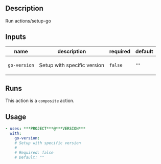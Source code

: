 ## Description

Run actions/setup-go

## Inputs

| name | description | required | default |
| --- | --- | --- | --- |
| `go-version` | <p>Setup with specific version</p> | `false` | `""` |


## Runs

This action is a `composite` action.

## Usage

```yaml
- uses: ***PROJECT***@***VERSION***
  with:
    go-version:
    # Setup with specific version
    #
    # Required: false
    # Default: ""
```


